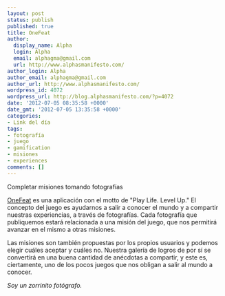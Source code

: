 ```yaml
---
layout: post
status: publish
published: true
title: OneFeat
author:
  display_name: Alpha
  login: Alpha
  email: alphagma@gmail.com
  url: http://www.alphasmanifesto.com/
author_login: Alpha
author_email: alphagma@gmail.com
author_url: http://www.alphasmanifesto.com/
wordpress_id: 4072
wordpress_url: http://blog.alphasmanifesto.com/?p=4072
date: '2012-07-05 08:35:58 +0000'
date_gmt: '2012-07-05 13:35:58 +0000'
categories:
- Link del día
tags:
- fotografía
- juego
- gamification
- misiones
- experiences
comments: []
---
```

Completar misiones tomando fotografías


<a title="OneFeat" href="http://onefeat.com/">OneFeat</a> es una aplicación con el motto de "Play Life. Level Up." El concepto del juego es ayudarnos a salir a conocer el mundo y a compartir nuestras experiencias, a través de fotografías. Cada fotografía que publiquemos estará relacionada a una misión del juego, que nos permitirá avanzar en el mismo a otras misiones.

Las misiones son también propuestas por los propios usuarios y podemos elegir cuáles aceptar y cuáles no. Nuestra galería de logros de por sí se convertirá en una buena cantidad de anécdotas a compartir, y este es, ciertamente, uno de los pocos juegos que nos obligan a salir al mundo a conocer.

_Soy un zorrinito fotógrafo._
